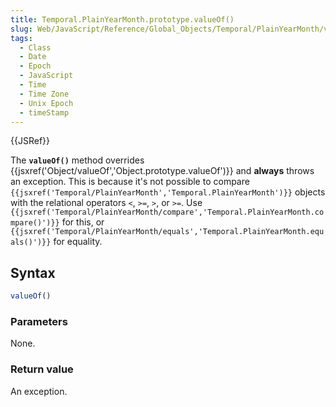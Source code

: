 ```yaml
---
title: Temporal.PlainYearMonth.prototype.valueOf()
slug: Web/JavaScript/Reference/Global_Objects/Temporal/PlainYearMonth/valueOf
tags:
  - Class
  - Date
  - Epoch
  - JavaScript
  - Time
  - Time Zone
  - Unix Epoch
  - timeStamp
---
```

{{JSRef}}

<p class="summary"><span class="seoSummary">The <strong><code>valueOf()</code></strong> method overrides {{jsxref('Object/valueOf','Object.prototype.valueOf')}} and <strong>always</strong> throws an exception.</span> This is because it's not possible to compare <code>{{jsxref('Temporal/PlainYearMonth','Temporal.PlainYearMonth')}}</code> objects with the relational operators <code>&#x3C;</code>, <code>>=</code>, <code>></code>, or <code>>=</code>. Use <code>{{jsxref('Temporal/PlainYearMonth/compare','Temporal.PlainYearMonth.compare()')}}</code> for this, or <code>{{jsxref('Temporal/PlainYearMonth/equals','Temporal.PlainYearMonth.equals()')}}</code> for equality.</p>

## Syntax

```js
valueOf()
```

### Parameters

None.

### Return value

An exception.
